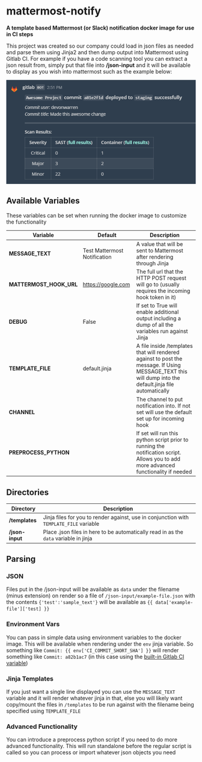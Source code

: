 # mattermost-notify
**A template based Mattermost (or Slack) notification docker image for use in CI steps**

This project was created so our company could load in json files as needed and parse them using Jinja2 and then dump output into Mattermost using Gitlab CI. For example if you have a code scanning tool you can extract a json result from, simply put that file into **/json-input** and it will be available to display as you wish into mattermost such as the example below:

![Possible mattermost output](https://raw.githubusercontent.com/devonwarren/mattermost-notify/master/screenshot.png)

## Available Variables
These variables can be set when running the docker image to customize the functionality

| Variable | Default | Description |
| --- | --- | --- |
| **MESSAGE_TEXT** | Test Mattermost Notification | A value that will be sent to Mattermost after rendering through Jinja |
| **MATTERMOST_HOOK_URL** | https://google.com | The full url that the HTTP POST request will go to (usually requires the incoming hook token in it) |
| **DEBUG** | False | If set to True will enable additional output including a dump of all the variables run against Jinja |
| **TEMPLATE_FILE** | default.jinja | A file inside /templates that will rendered against to post the message. If Using MESSAGE_TEXT this will dump into the default.jinja file automatically |
| **CHANNEL** |  | The channel to put notification into. If not set will use the default set up for incoming hook |
| **PREPROCESS_PYTHON** |  | If set will run this python script prior to running the notification script. Allows you to add more advanced functionality if needed |

## Directories

| Directory | Description |
| --- | --- |
| **/templates** | Jinja files for you to render against, use in conjunction with `TEMPLATE_FILE` variable |
| **/json-input** | Place .json files in here to be automatically read in as the `data` variable in jinja |

## Parsing

### JSON
Files put in the /json-input will be available as `data` under the filename (minus extension) on render so a file of `/json-input/example-file.json` with the contents `{'test':'sample_text'}` will be available as `{{ data['example-file']['test] }}`

### Environment Vars
You can pass in simple data using environment variables to the docker image. This will be available when rendering under the `env` jinja variable. So something like `Commit: {{ env['CI_COMMIT_SHORT_SHA'] }}` will render something like `Commit: a82b1ac7` (in this case using the [built-in Gitlab CI variable](https://docs.gitlab.com/ee/ci/variables/#syntax-of-environment-variables-in-job-scripts]))

### Jinja Templates
If you just want a single line displayed you can use the `MESSAGE_TEXT` variable and it will render whatever jinja in that, else you will likely want copy/mount the files in `/templates` to be run against with the filename being specified using `TEMPLATE_FILE`

### Advanced Functionality
You can introduce a preprocess python script if you need to do more advanced functionality. This will run standalone before the regular script is called so you can process or import whatever json objects you need
